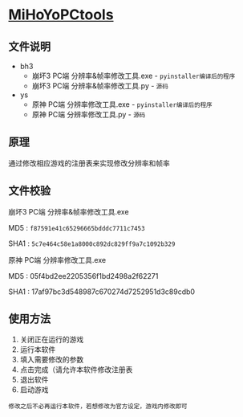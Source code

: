 # [MiHoYoPCtools](https://github.com/Jeffz615/MiHoYoPCtools)

## 文件说明

- bh3
  - 崩坏3 PC端 分辨率&帧率修改工具.exe  -  `pyinstaller编译后的程序`
  - 崩坏3 PC端 分辨率&帧率修改工具.py    -  `源码`
- ys
  - 原神 PC端 分辨率修改工具.exe  -  `pyinstaller编译后的程序`
  - 原神 PC端 分辨率修改工具.py    -  `源码`

## 原理

通过修改相应游戏的注册表来实现修改分辨率和帧率

## 文件校验

崩坏3 PC端 分辨率&帧率修改工具.exe

MD5 : `f87591e41c65296665bdddc7711c7453`

SHA1 : `5c7e464c58e1a8000c892dc829ff9a7c1092b329`



原神 PC端 分辨率修改工具.exe

MD5 : 05f4bd2ee2205356f1bd2498a2f62271

SHA1 : 17af97bc3d548987c670274d7252951d3c89cdb0

## 使用方法

1. 关闭正在运行的游戏
2. 运行本软件
3. 填入需要修改的参数
4. 点击完成（请允许本软件修改注册表
5. 退出软件
6. 启动游戏

`修改之后不必再运行本软件，若想修改为官方设定，游戏内修改即可`